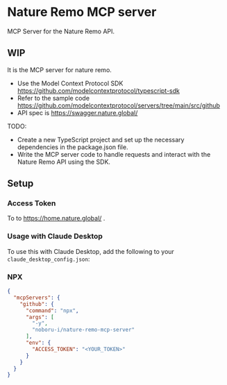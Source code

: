 # Nature Remo MCP server

MCP Server for the Nature Remo API.

## WIP

It is the MCP server for nature remo.

- Use the Model Context Protocol SDK https://github.com/modelcontextprotocol/typescript-sdk
- Refer to the sample code https://github.com/modelcontextprotocol/servers/tree/main/src/github
- API spec is https://swagger.nature.global/

TODO:

- Create a new TypeScript project and set up the necessary dependencies in the package.json file.
- Write the MCP server code to handle requests and interact with the Nature Remo API using the SDK.

## Setup

### Access Token
To to https://home.nature.global/ .

### Usage with Claude Desktop
To use this with Claude Desktop, add the following to your `claude_desktop_config.json`:

### NPX

```json
{
  "mcpServers": {
    "github": {
      "command": "npx",
      "args": [
        "-y",
        "noboru-i/nature-remo-mcp-server"
      ],
      "env": {
        "ACCESS_TOKEN": "<YOUR_TOKEN>"
      }
    }
  }
}
```
